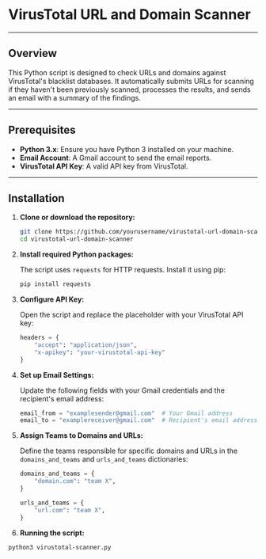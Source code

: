 # VirusTotal URL and Domain Scanner

---

## Overview
This Python script is designed to check URLs and domains against VirusTotal's blacklist databases. It automatically submits URLs for scanning if they haven't been previously scanned, processes the results, and sends an email with a summary of the findings.

---

## Prerequisites
- **Python 3.x**: Ensure you have Python 3 installed on your machine.
- **Email Account**: A Gmail account to send the email reports.
- **VirusTotal API Key**: A valid API key from VirusTotal.

---

## Installation

1. **Clone or download the repository:**

   ```bash
   git clone https://github.com/yourusername/virustotal-url-domain-scanner.git
   cd virustotal-url-domain-scanner

2. **Install required Python packages:**

   The script uses `requests` for HTTP requests. Install it using pip:

   ```bash
   pip install requests
   
3. **Configure API Key:**

   Open the script and replace the placeholder with your VirusTotal API key:

   ```python
   headers = {
       "accept": "application/json",
       "x-apikey": "your-virustotal-api-key"
   }
4. **Set up Email Settings:**

   Update the following fields with your Gmail credentials and the recipient's email address:

   ```python
   email_from = "examplesender@gmail.com"  # Your Gmail address
   email_to = "examplereceiver@gmail.com"  # Recipient's email address
5. **Assign Teams to Domains and URLs:**

   Define the teams responsible for specific domains and URLs in the `domains_and_teams` and `urls_and_teams` dictionaries:

   ```python
   domains_and_teams = {
       "domain.com": "team X",
   }

   urls_and_teams = {
       "url.com": "team X",
   }
   
5. **Running the script:**
```bash
python3 virustotal-scanner.py


